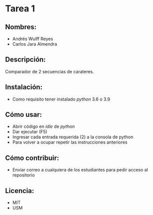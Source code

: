 # Tarea 1
## Nombres:
- Andrés Wulff Reyes
- Carlos Jara Almendra

## Descripción:
Comparador de 2 secuencias de carateres.

## Instalación: 
- Como requisito tener instalado *python* 3.6 o 3.9

## Cómo usar:
- Abrir código en *idle* de *python*
- Dar ejecutar (F5)
- Ingresar cada entrada requerida (2) a la consola de python
- Para volver a ocupar repetir las instrucciones anteriores

## Cómo contribuir: 
- Enviar correo a cualquiera de los estudiantes para pedir acceso al repositorio 

## Licencia:
- MIT
- USM